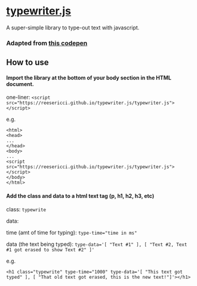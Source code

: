 # [typewriter.js](https://github.com/reesericci/typewriter.js)
A super-simple library to type-out text with javascript.

### Adapted from [this codepen](https://codepen.io/hi-im-si/pen/DHoup)

## How to use

#### Import the library at the bottom of your body section in the HTML document.

one-liner: `<script src="https://reesericci.github.io/typewriter.js/typewriter.js"></script>`

e.g.

```
<html>
<head>
...
</head>
<body>
...
<script src="https://reesericci.github.io/typewriter.js/typewriter.js"></script>
</body>
</html>
```

#### Add the class and data to a html text tag (p, h1, h2, h3, etc)

class: `typewrite`

data:
  
  time (amt of time for typing): `type-time="time in ms"`
  
  data (the text being typed): `type-data='[ "Text #1" ], [ "Text #2, Text #1 got erased to show Text #2" ]'`

e.g.

```
<h1 class="typewrite" type-time="1000" type-data='[ "This text got typed" ], [ "That old text got erased, this is the new text!"]'></h1>
```
